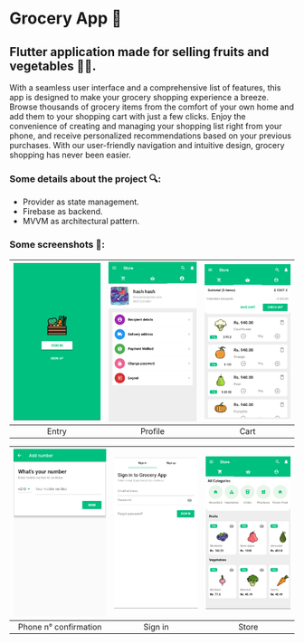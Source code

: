 # Grocery App 📱

## Flutter application made for selling fruits and vegetables 🍓🍆.
With a seamless user interface and a comprehensive list of features, this app is designed to make your grocery shopping experience a breeze. Browse thousands of grocery items from the comfort of your own home and add them to your shopping cart with just a few clicks. Enjoy the convenience of creating and managing your shopping list right from your phone, and receive personalized recommendations based on your previous purchases. With our user-friendly navigation and intuitive design, grocery shopping has never been easier.

### Some details about the project 🔍:
- Provider as state management.
- Firebase as backend.
- MVVM as architectural pattern.


### Some screenshots 📸:

| <img src="Screenshots/Screenshot1.png" width="200"/> | <img src="Screenshots/Screenshot9.png" width="200"/> | <img src="Screenshots/Screenshot8.png" width="200"/> | 
|:---:|:---:|:---:|
|Entry|Profile|Cart|


| <img src="Screenshots/Screenshot4.png" width="200"/> | <img src="Screenshots/Screenshot2.png" width="200"/> | <img src="Screenshots/Screenshot6.png" width="200"/> | 
|:---:|:---:|:---:|
|Phone n° confirmation|Sign in|Store|





